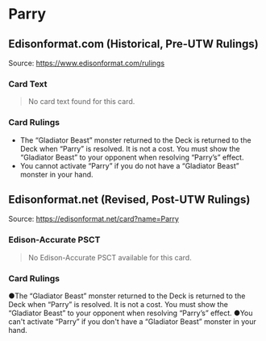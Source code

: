 # Parry

## Edisonformat.com (Historical, Pre-UTW Rulings)

Source: https://www.edisonformat.com/rulings

### Card Text

> No card text found for this card.

### Card Rulings

*   The “Gladiator Beast” monster returned to the Deck is returned to the Deck when “Parry” is resolved. It is not a cost. You must show the “Gladiator Beast” to your opponent when resolving “Parry’s” effect.
*   You cannot activate “Parry” if you do not have a “Gladiator Beast” monster in your hand.

## Edisonformat.net (Revised, Post-UTW Rulings)

Source: https://edisonformat.net/card?name=Parry

### Edison-Accurate PSCT

> No Edison-Accurate PSCT available for this card.

### Card Rulings

●The “Gladiator Beast” monster returned to the Deck is returned to the Deck when “Parry” is resolved. It is not a cost. You must show the “Gladiator Beast” to your opponent when resolving “Parry’s” effect.
●You can't activate “Parry” if you don't have a “Gladiator Beast” monster in your hand.
            